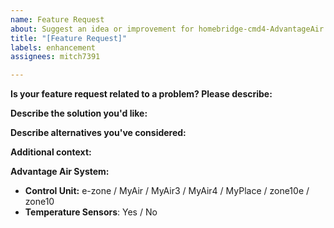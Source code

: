```yaml
---
name: Feature Request
about: Suggest an idea or improvement for homebridge-cmd4-AdvantageAir.
title: "[Feature Request]"
labels: enhancement
assignees: mitch7391

---
```


**Is your feature request related to a problem? Please describe:**
<!-- A clear and concise description of what the problem is. E.g. Mitch does not put enough time into this repo [...] -->

**Describe the solution you'd like:**
<!-- A clear and concise description of what you want to happen. -->

**Describe alternatives you've considered:**
<!-- A clear and concise description of any alternative solutions or features you've considered. -->

**Additional context:**
<!-- Add any other context or screenshots about the feature request here. -->

**Advantage Air System:**

* **Control Unit:** e-zone / MyAir / MyAir3 / MyAir4 / MyPlace / zone10e / zone10
* **Temperature Sensors**: Yes / No

<!-- Click the "Preview" tab before you submit to ensure the formatting is correct. -->

